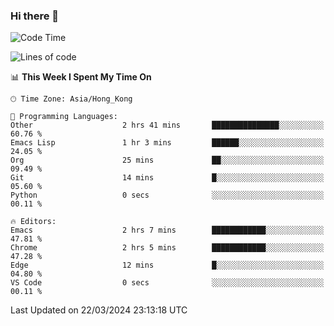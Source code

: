 ### Hi there 👋

<!--
**nicehiro/nicehiro** is a ✨ _special_ ✨ repository because its `README.md` (this file) appears on your GitHub profile.

Here are some ideas to get you started:

- 🔭 I’m currently working on ...
- 🌱 I’m currently learning ...
- 👯 I’m looking to collaborate on ...
- 🤔 I’m looking for help with ...
- 💬 Ask me about ...
- 📫 How to reach me: ...
- 😄 Pronouns: ...
- ⚡ Fun fact: ...
-->

<!--START_SECTION:waka-->
![Code Time](http://img.shields.io/badge/Code%20Time-291%20hrs%2051%20mins-blue)

![Lines of code](https://img.shields.io/badge/From%20Hello%20World%20I%27ve%20Written-2.6%20million%20lines%20of%20code-blue)

📊 **This Week I Spent My Time On** 

```text
🕑︎ Time Zone: Asia/Hong_Kong

💬 Programming Languages: 
Other                    2 hrs 41 mins       ███████████████░░░░░░░░░░   60.76 % 
Emacs Lisp               1 hr 3 mins         ██████░░░░░░░░░░░░░░░░░░░   24.05 % 
Org                      25 mins             ██░░░░░░░░░░░░░░░░░░░░░░░   09.49 % 
Git                      14 mins             █░░░░░░░░░░░░░░░░░░░░░░░░   05.60 % 
Python                   0 secs              ░░░░░░░░░░░░░░░░░░░░░░░░░   00.11 % 

🔥 Editors: 
Emacs                    2 hrs 7 mins        ████████████░░░░░░░░░░░░░   47.81 % 
Chrome                   2 hrs 5 mins        ████████████░░░░░░░░░░░░░   47.28 % 
Edge                     12 mins             █░░░░░░░░░░░░░░░░░░░░░░░░   04.80 % 
VS Code                  0 secs              ░░░░░░░░░░░░░░░░░░░░░░░░░   00.11 % 
```


 Last Updated on 22/03/2024 23:13:18 UTC
<!--END_SECTION:waka-->
